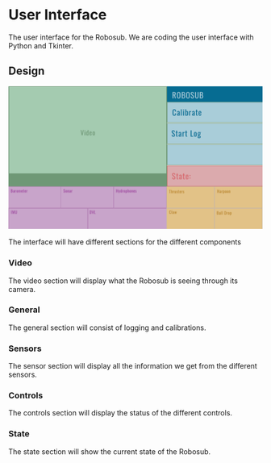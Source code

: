 # User Interface

The user interface for the Robosub. We are coding the user interface with Python and Tkinter.

## Design
![User Interface Design](https://github.com/RoboSubCSULA/SeniorDesign21-22/blob/user_interface/user_interface/user_interface_design.jpg)

The interface will have different sections for the different components

### Video
The video section will display what the Robosub is seeing through its camera.

### General
The general section will consist of logging and calibrations.

### Sensors
The sensor section will display all the information we get from the different sensors.

### Controls
The controls section will display the status of the different controls.

### State
The state section will show the current state of the Robosub.   
